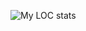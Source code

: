 ![My LOC stats](https://api.githubtrends.io/user/svg/PantheraNestah/langs?time_range=one_year&loc_metric=changed&theme=bright_lights)
<!--
**PantheraNestah/PantheraNestah** is a ✨ _special_ ✨ repository because its `README.md` (this file) appears on your GitHub profile.

Here are some ideas to get you started:

- 🔭 I’m currently working on ...
- 🌱 I’m currently learning ...
- 👯 I’m looking to collaborate on ...
- 🤔 I’m looking for help with ...
- 💬 Ask me about ...
- 📫 How to reach me: ...
- 😄 Pronouns: ...
- ⚡ Fun fact: ...
-->
